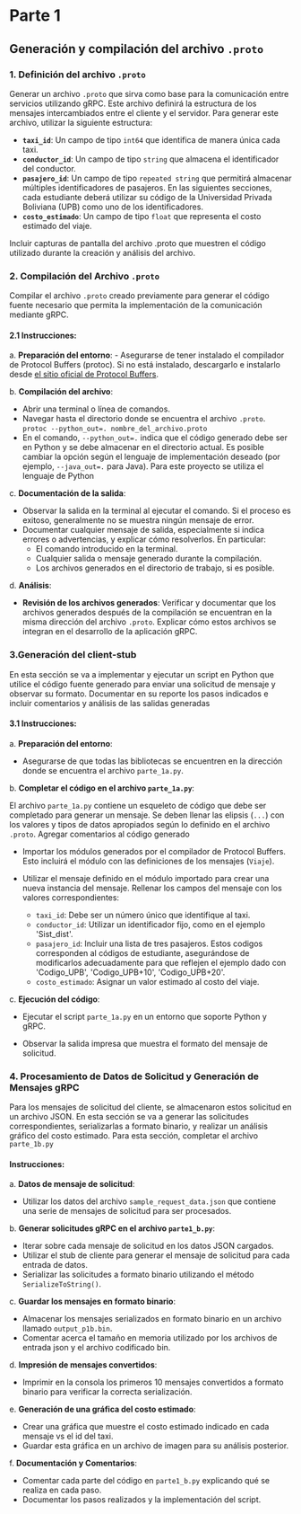 
# **Parte 1**

## **Generación y compilación del archivo `.proto`**

### 1. **Definición del archivo `.proto`**
   
Generar un archivo `.proto` que sirva como base para la comunicación entre servicios utilizando gRPC. Este archivo definirá la estructura de los mensajes intercambiados entre el cliente y el servidor.
Para generar este archivo, utilizar la siguiente estructura:

-   **`taxi_id`**: Un campo de tipo `int64` que identifica de manera única cada taxi.
-   **`conductor_id`**: Un campo de tipo `string` que almacena el identificador del conductor.
-   **`pasajero_id`**: Un campo de tipo `repeated string` que permitirá almacenar múltiples identificadores de pasajeros. En las siguientes secciones,  cada estudiante deberá utilizar su código de la Universidad Privada Boliviana (UPB) como uno de los identificadores.
-   **`costo_estimado`**: Un campo de tipo `float` que representa el costo estimado del viaje.


Incluir capturas de pantalla del archivo .proto que muestren el código utilizado durante la creación y análisis del archivo.

### **2. Compilación del Archivo `.proto`**

Compilar el archivo `.proto` creado previamente para generar el código fuente necesario que permita la implementación de la comunicación mediante gRPC.

#### 2.1 Instrucciones:

a.  **Preparación del entorno**:
    - Asegurarse de tener instalado el compilador de Protocol Buffers (protoc). Si no está instalado, descargarlo e instalarlo desde [el sitio oficial de Protocol Buffers](https://developers.google.com/protocol-buffers).

b.  **Compilación del archivo**:
   -   Abrir una terminal o línea de comandos.
   -   Navegar hasta el directorio donde se encuentra el archivo `.proto`. `protoc --python_out=. nombre_del_archivo.proto`
   -   En el comando, `--python_out=.` indica que el código generado debe ser en Python y se debe almacenar en el directorio actual. Es posible cambiar la opción según el lenguaje de implementación deseado (por ejemplo, `--java_out=.` para Java). Para este proyecto se utiliza el lenguaje de Python

  
c.  **Documentación de la salida**:
   - Observar la salida en la terminal al ejecutar el comando. Si el proceso es exitoso, generalmente no se muestra ningún mensaje de error.
   - Documentar cualquier mensaje de salida, especialmente si indica errores o advertencias, y explicar cómo resolverlos. En particular:
        -   El comando introducido en la terminal.
        -   Cualquier salida o mensaje generado durante la compilación.
        -   Los archivos generados en el directorio de trabajo, si es posible.
  
d.  **Análisis**:   
- **Revisión de los archivos generados**: Verificar y documentar que los archivos generados después de la compilación se encuentran en la misma dirección del archivo `.proto`. Explicar cómo estos archivos se integran en el desarrollo de la aplicación gRPC.


### **3.Generación del client-stub**

En esta sección se va a implementar y ejecutar un script en Python que utilice el código fuente generado para enviar una solicitud de mensaje y observar su formato. Documentar en su reporte los pasos indicados e incluir comentarios y análisis de las salidas generadas

#### 3.1 Instrucciones:

a.  **Preparación del entorno**:
- Asegurarse de que todas las bibliotecas se encuentren en la dirección donde se encuentra el archivo `parte_1a.py`.

b.  **Completar el código en el archivo `parte_1a.py`**:

El archivo `parte_1a.py` contiene un esqueleto de código que debe ser completado para generar un mensaje. Se deben llenar las elipsis (`...`) con los valores y tipos de datos apropiados según lo definido en el archivo `.proto`. Agregar comentarios al código generado 

- Importar los módulos generados por el compilador de Protocol Buffers. Esto incluirá el módulo con las definiciones de los mensajes (`Viaje`).

- Utilizar el mensaje definido en el módulo importado para crear una nueva instancia del mensaje. Rellenar los campos del mensaje con los valores correspondientes:
    -   `taxi_id`: Debe ser un número único que identifique al taxi.
    -   `conductor_id`: Utilizar un identificador fijo, como en el ejemplo 'Sist\_dist'.
    -   `pasajero_id`: Incluir una lista de tres pasajeros. Estos codigos corresponden al códigos de estudiante, asegurándose de modificarlos adecuadamente para que reflejen el ejemplo dado con 'Codigo\_UPB', 'Codigo\_UPB+10', 'Codigo\_UPB+20'.
    -   `costo_estimado`: Asignar un valor estimado al costo del viaje.

c.  **Ejecución del código**:
- Ejecutar el script `parte_1a.py` en un entorno que soporte Python y gRPC.

- Observar la salida impresa que muestra el formato del mensaje de solicitud.



### 4. Procesamiento de Datos de Solicitud y Generación de Mensajes gRPC

Para los mensajes de solicitud del cliente, se almacenaron estos solicitud en un archivo JSON. En esta sección se va a generar las solicitudes correspondientes, serializarlas a formato binario, y realizar un análisis gráfico del costo estimado.
Para esta sección, completar el archivo `parte_1b.py`

#### Instrucciones:

a.  **Datos de mensaje de solicitud**:
-  Utilizar los datos del archivo `sample_request_data.json` que contiene una serie de mensajes de solicitud para ser procesados.

b.  **Generar solicitudes gRPC en el archivo `parte1_b.py`**:

-   Iterar sobre cada mensaje de solicitud en los datos JSON cargados.
-   Utilizar el stub de cliente para generar el mensaje de solicitud para cada entrada de datos.
-   Serializar las solicitudes a formato binario utilizando el método `SerializeToString()`.

c.  **Guardar los mensajes en formato binario**:

-   Almacenar los mensajes serializados en formato binario en un archivo llamado `output_p1b.bin`. 
-   Comentar acerca el tamaño en memoria utilizado por los archivos de entrada json y el archivo codificado bin.

d.  **Impresión de mensajes convertidos**:

-   Imprimir en la consola los primeros 10 mensajes convertidos a formato binario para verificar la correcta serialización.

e.  **Generación de una gráfica del costo estimado**:

-   Crear una gráfica que muestre el costo estimado indicado en cada mensaje vs el id del taxi.
-   Guardar esta gráfica en un archivo de imagen para su análisis posterior.

f.  **Documentación y Comentarios**:

-   Comentar cada parte del código en `parte1_b.py` explicando qué se realiza en cada paso.
-   Documentar los pasos realizados y la implementación del script.
